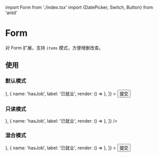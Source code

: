 import Form from './index.tsx'
import {DatePicker, Switch, Button} from 'antd'

# Form

对 Form 扩展，支持 `items` 模式，方便增删改查。

## 使用

### 默认模式

<Form
  items={[
    { name: 'name', label: '姓名', required: true },
    {
      name: 'age',
      label: '年龄',
      rules: [{ required: true, message: '请输入年龄' }],
    },
    { name: 'birthday', label: '出生年月', render: () => <DatePicker /> },
    { name: 'hasJob', label: '已就业', render: () => <Switch /> },
  ]}
>
  <Button type="primary" htmlType="submit">
    提交
  </Button>
</Form>

### 只读模式

<Form
  isView
  initialValues={{ name: 'Ant Design Admin', age: 8, birthday: '2010-01-01', hasJob: 1 }}
  items={[
    { name: 'name', label: '姓名' },
    { name: 'age', label: '年龄' },
    { name: 'birthday', label: '出生年月', render: () => <DatePicker /> },
    { name: 'hasJob', label: '已就业', render: () => <Switch /> },
  ]}
/>

### 混合模式

<Form
  initialValues={{name: 'Ant Design Admin', age: 8 }}
  items={[
    { name: 'name', label: '姓名', isView: true },
    { name: 'age', label: '年龄', isView: true },
    { name: 'birthday', label: '出生年月', render: () => <DatePicker /> },
    { name: 'hasJob', label: '已就业', render: () => <Switch /> },
  ]}
>
  <Button type="primary" htmlType="submit">
    提交
  </Button>
</Form>
